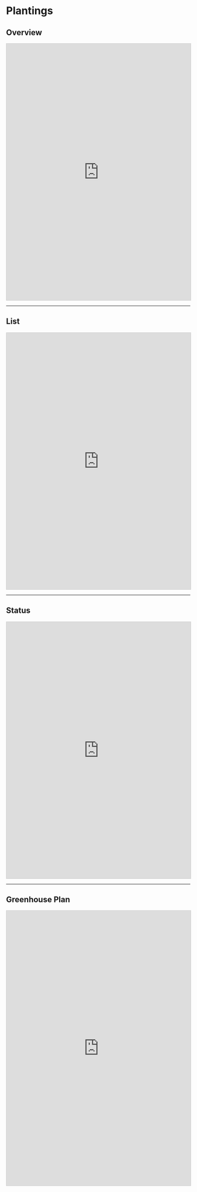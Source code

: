 # Plantings

## Overview

<iframe 
  class="airtable-embed" src="https://airtable.com/embed/shriW7L6iYVnbbqrR?backgroundColor=yellow&viewControls=on" 
  frameborder="0" onmousewheel="" width="100%" height="700" style="background: transparent; border: 1px solid #ccc;">
</iframe>

---

## List

<iframe 
  class="airtable-embed" 
  src="https://airtable.com/embed/shrNa1hS0z1flNJr7?backgroundColor=yellow&viewControls=on" 
  frameborder="0" onmousewheel="" width="100%" height="700" style="background: transparent; border: 1px solid #ccc;">
</iframe>

---

## Status

<iframe 
  class="airtable-embed" src="https://airtable.com/embed/shru7HP9WyUNQjiDk?backgroundColor=yellow&viewControls=on" 
  frameborder="0" onmousewheel="" width="100%" height="700" style="background: transparent; border: 1px solid #ccc;">
</iframe>

---

## Greenhouse Plan

<iframe 
  class="airtable-embed" src="https://airtable.com/embed/shrSTCW5Tv9mxQbWg?backgroundColor=yellow&viewControls=on" 
  frameborder="0" onmousewheel="" width="100%" height="750" style="background: transparent; border: 1px solid #ccc;">
</iframe>